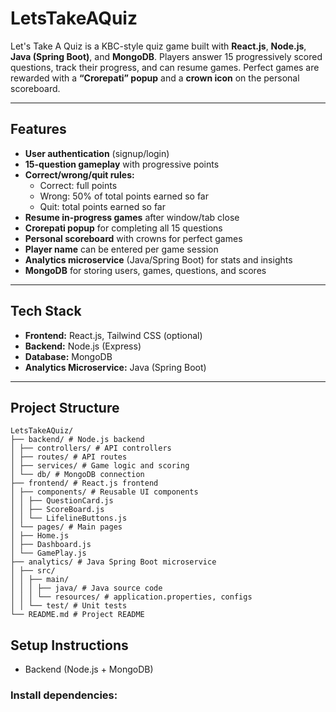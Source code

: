 # LetsTakeAQuiz

Let's Take A Quiz is a KBC-style quiz game built with **React.js**, **Node.js**, **Java (Spring Boot)**, and **MongoDB**. Players answer 15 progressively scored questions, track their progress, and can resume games. Perfect games are rewarded with a **“Crorepati” popup** and a **crown icon** on the personal scoreboard.

---

## Features

- **User authentication** (signup/login)  
- **15-question gameplay** with progressive points  
- **Correct/wrong/quit rules:**  
  - Correct: full points  
  - Wrong: 50% of total points earned so far  
  - Quit: total points earned so far  
- **Resume in-progress games** after window/tab close  
- **Crorepati popup** for completing all 15 questions  
- **Personal scoreboard** with crowns for perfect games  
- **Player name** can be entered per game session  
- **Analytics microservice** (Java/Spring Boot) for stats and insights  
- **MongoDB** for storing users, games, questions, and scores  

---

## Tech Stack

- **Frontend:** React.js, Tailwind CSS (optional)  
- **Backend:** Node.js (Express)  
- **Database:** MongoDB  
- **Analytics Microservice:** Java (Spring Boot)  

---

## Project Structure
```
LetsTakeAQuiz/
├── backend/ # Node.js backend
│ ├── controllers/ # API controllers
│ ├── routes/ # API routes
│ ├── services/ # Game logic and scoring
│ └── db/ # MongoDB connection
├── frontend/ # React.js frontend
│ ├── components/ # Reusable UI components
│ │ ├── QuestionCard.js
│ │ ├── ScoreBoard.js
│ │ └── LifelineButtons.js
│ └── pages/ # Main pages
│ ├── Home.js
│ ├── Dashboard.js
│ └── GamePlay.js
├── analytics/ # Java Spring Boot microservice
│ ├── src/
│ │ ├── main/
│ │ │ ├── java/ # Java source code
│ │ │ └── resources/ # application.properties, configs
│ │ └── test/ # Unit tests
└── README.md # Project README
```

## Setup Instructions
- Backend (Node.js + MongoDB)

### Install dependencies:
